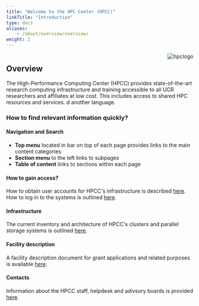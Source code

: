 ```yaml
---
title: "Welcome to the HPC Center (HPCC)"
linkTitle: "Introduction"
type: docs
aliases:
    - /about/overview/overview/
weight: 2
---
```


<img align="right" title="hpclogo" src="/img/background_small.jpg"><img/>

## Overview

The High-Performance Computing Center (HPCC) provides state-of-the-art research computing
infrastructure and training accessible to all UCR researchers and affiliates at low cost. This
includes access to shared HPC resources and services. 
d another language.

### How to find relevant information quickly?

#### Navigation and Search 

+ __Top menu__ located in bar on top of each page provides links to the main content categories 
+ __Section menu__ to the left links to subpages 
+ __Table of content__ links to sections within each page

#### How to gain access?

How to obtain user accounts for HPCC's infrastructure is described [here](https://hpcc.ucr.edu/about/overview/access/).
How to log in to the systems is outlined [here](https://hpcc.ucr.edu/manuals/access/login/).

#### Infrastructure 

The current inventory and architecture of HPCC's clusters and parallel storage systems is outlined [here](https://hpcc.ucr.edu/about/hardware/overview/).

#### Facility description 

A facility description document for grant applications and related purposes is available [here](https://goo.gl/43eOwQ).

#### Contacts

Information about the HPCC staff, helpdesk and adivsory boards is provided [here](https://hpcc.ucr.edu/about/overview/people/).

